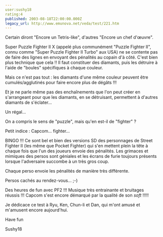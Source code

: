 ```yaml
---
user:sushy18
rating:4
published: 2003-08-18T22:00:00.000Z
legacy_url: http://www.emunova.net/veda/test/221.htm
---
```

Certain diront "Encore un Tetris-like", d'autres "Encore un chef d'œuvre".  

  

Super Puzzle Fighter II X (appelé plus communément "Puzzle Fighter II", connu comme "Super Puzzle Fighter II Turbo" aux USA) ne se contente pas de faire des lignes en envoyant des pénalités au copain d'à côté. C'est bien plus technique que cela !! Il faut constituer des diamants, puis les détruire à l'aide de "boules" spécifiques à chaque couleur.  

Mais ce n'est pas tout : les diamants d'une même couleur peuvent être cumulés/agglutinés pour faire encore plus de dégâts !!!  

Et je ne parle même pas des enchaînements que l'on peut créer en s'arrangeant pour que les diamants, en se détruisant, permettent à d'autres diamants de s'éclater...  

Un régal...  

  

On a compris le sens de "puzzle", mais qu'en est-il de "fighter" ?  

Petit indice : Capcom... fighter...  

BINGO !!! Ce sont bel et bien des versions SD des personnages de Street Fighter II (les même que Pocket Fighter) qui s'en mettent plein la tête à chaque fois que l'un des joueurs envoie des pénalités. Les grimaces et mimiques des persos sont géniales et les écrans de furie toujours présents lorsque l'adversaire succombe à un très gros coup.  

Chaque perso envoie les pénalités de manière très différente.  

Persos cachés au rendez-vous... ;-)  

  

Des heures de fun avec PF2 !!! Musique très entrainante et bruitages réussis !!! Capcom s'est encore démarqué par la qualité de son _soft_ !!!!!  

  

Je dédicace ce test à Ryu, Ken, Chun-li et Dan, qui m'ont amusé et m'amusent encore aujourd'hui.  

  

  

Have fun  

Sushy18
